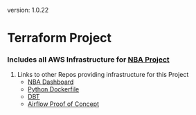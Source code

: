 version: 1.0.22
# Terraform Project 
### Includes all AWS Infrastructure for [NBA Project](https://github.com/jyablonski/NBA-Dashboard)

1. Links to other Repos providing infrastructure for this Project
    * [NBA Dashboard](https://github.com/jyablonski/NBA-Dashboard)
    * [Python Dockerfile](https://github.com/jyablonski/python_docker)
    * [DBT](https://github.com/jyablonski/nba_elt_dbt)
    * [Airflow Proof of Concept](https://github.com/jyablonski/nba_elt_airflow)